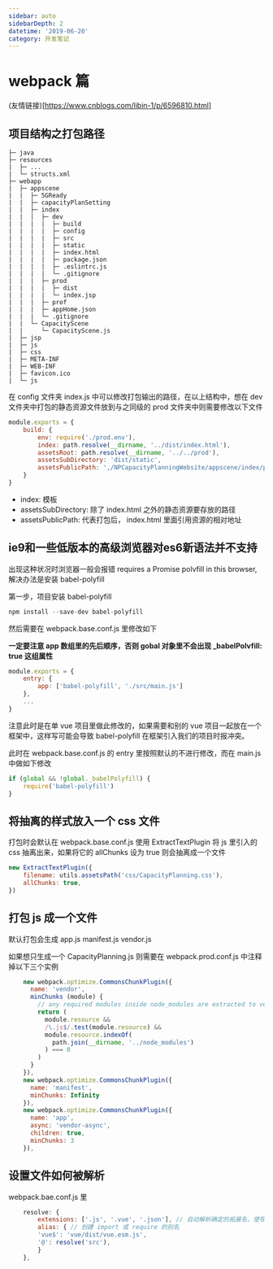 ```yaml
---
sidebar: auto
sidebarDepth: 2
datetime: '2019-06-20'
category: 开发笔记
--- 
```


# webpack 篇

(友情链接)[https://www.cnblogs.com/libin-1/p/6596810.html]

## 项目结构之打包路径

```
├─ java
├─ resources
|  ├─ ...
|  └─ structs.xml
├─ webapp
|  ├─ appscene
|  |  ├─ 5GReady
|  |  ├─ capacityPlanSetting
|  |  ├─ index
|  |  |  ├─ dev
|  |  |  |  ├─ build
|  |  |  |  ├─ config
|  |  |  |  ├─ src
|  |  |  |  ├─ static
|  |  |  |  ├─ index.html
|  |  |  |  ├─ package.json
|  |  |  |  ├─ .eslintrc.js
|  |  |  |  └─ .gitignore
|  |  |  ├─ prod
|  |  |  |  ├─ dist
|  |  |  |  └─ index.jsp
|  |  |  ├─ prof
|  |  |  ├─ appHome.json
|  |  |  └─ .gitignore
|  |  └─ CapacityScene
|  |     └─ CapacityScene.js
|  ├─ jsp
|  ├─ js
|  ├─ css
|  ├─ META-INF
|  ├─ WEB-INF
|  ├─ favicon.ico
|  └─ js
```

在 config 文件夹 index.js 中可以修改打包输出的路径，在以上结构中，想在 dev 文件夹中打包的静态资源文件放到与之同级的 prod 文件夹中则需要修改以下文件

```javascript
module.exports = {
    build: {
        env: require('./prod.env'),
        index: path.resolve(__dirname, '../dist/index.html'),
        assetsRoot: path.resolve(__dirname, '../../prod'),
        assetsSubDirectory: 'dist/static',
        assetsPublicPath: ',/NPCapacityPlanningWebsite/appscene/index/prod',
    }
}
```

- index: 模板
- assetsSubDirectory: 除了 index.html 之外的静态资源要存放的路径
- assetsPublicPath: 代表打包后， index.html 里面引用资源的相对地址

## ie9和一些低版本的高级浏览器对es6新语法并不支持

出现这种状况时浏览器一般会报错 requires a Promise polvfill in this browser, 解决办法是安装 babel-polyfill

第一步，项目安装 babel-polyfill

```javascript
npm install --save-dev babel-polyfill
```

然后需要在 webpack.base.conf.js 里修改如下

**一定要注意 app 数组里的先后顺序，否则 gobal 对象里不会出现 _babelPolvfill: true 这组属性**

```javascript
module.exports = {
    entry: {
        app: ['babel-polyfill', './src/main.js']
    },
    ...
}
```

注意此时是在单 vue 项目里做此修改的，如果需要和别的 vue 项目一起放在一个框架中，这样写可能会导致 babel-polyfill 在框架引入我们的项目时报冲突。

此时在 webpack.base.conf.js 的 entry 里按照默认的不进行修改，而在 main.js 中做如下修改

```javascript
if (global && !global._babelPolyfill) {
    require('babel-polyfill')
}
```

## 将抽离的样式放入一个 css 文件

打包时会默认在 webpack.base.conf.js 使用 ExtractTextPlugin 将 js 里引入的 css 抽离出来，如果将它的 allChunks 设为 true 则会抽离成一个文件

```javascript
new ExtractTextPlugin({
    filename: utils.assetsPath('css/CapacityPlanning.css'),
    allChunks: true,
})
```

## 打包 js 成一个文件

默认打包会生成 app.js manifest.js vendor.js

如果想只生成一个 CapacityPlanning.js 则需要在 webpack.prod.conf.js 中注释掉以下三个实例

```javascript
    new webpack.optimize.CommonsChunkPlugin({
      name: 'vendor',
      minChunks (module) {
        // any required modules inside node_modules are extracted to vendor
        return (
          module.resource &&
          /\.js$/.test(module.resource) &&
          module.resource.indexOf(
            path.join(__dirname, '../node_modules')
          ) === 0
        )
      }
    }),
    new webpack.optimize.CommonsChunkPlugin({
      name: 'manifest',
      minChunks: Infinity
    }),
    new webpack.optimize.CommonsChunkPlugin({
      name: 'app',
      async: 'vendor-async',
      children: true,
      minChunks: 3
    }),
```

## 设置文件如何被解析

webpack.bae.conf.js 里

```javascript
    resolve: {
        extensions: ['.js', '.vue', '.json'], // 自动解析确定的拓展名，使导入模块时不带扩展名
        alias: { // 创建 import 或 require 的别名
        'vue$': 'vue/dist/vue.esm.js',
        '@': resolve('src'),
        }
    },
```